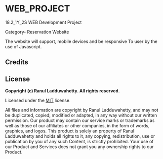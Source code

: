# WEB_PROJECT
18.2_1Y_2S WEB Development Project

Category- Reservation Website

The website will support, mobile devices and be responsive 
To user by the use of Javascript.

## Credits



## License

**Copyright (c) Ranul Ladduwahetty. All rights reserved.**

Licensed under the [MIT](LICENSE.txt) license.

All files and information are copyright by Ranul Ladduwahetty, 
and may not be duplicated, copied, modified or adapted, 
in any way without our written permission. 
Our product may contain our service marks or trademarks as well as those of our affiliates or other companies, 
in the form of words, graphics, and logos.
This product is solely an property of Ranul Ladduwahetty and holds all rights to it, any copying, redistribution, use or publication by you of any such Content, 
is strictly prohibited. 
Your use of our Product and Services does not grant you any ownership rights to our Product.



